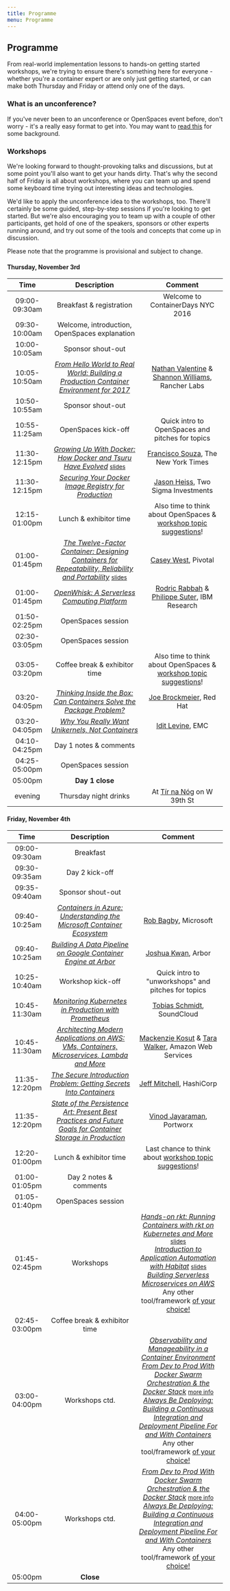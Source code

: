 ```yaml
---
title: Programme
menu: Programme
---
```


## Programme

From real-world implementation lessons to hands-on getting started workshops, we're trying to ensure there's something here for everyone - whether you're a container expert or are only just getting started, or can make both Thursday and Friday or attend only one of the days.

### What is an unconference?

If you've never been to an unconference or OpenSpaces event before, don't worry - it's a really easy format to get into. You may want to [read this](http://en.wikipedia.org/wiki/Unconference) for some background.

### <a name="workshops"></a>Workshops

We're looking forward to thought-provoking talks and discussions, but at some point you'll also want to get your hands dirty. That's why the second half of Friday is all about workshops, where you can team up and spend some keyboard time trying out interesting ideas and technologies.

We'd like to apply the unconference idea to the workshops, too. There'll certainly be some guided, step-by-step sessions if you're looking to get started. But we're also encouraging you to team up with a couple of other participants, get hold of one of the speakers, sponsors or other experts running around, and try out some of the tools and concepts that come up in discussion.

Please note that the programme is provisional and subject to change.

#### Thursday, November 3rd

| Time    | Description          | Comment |
|:-----------:|:-------------:|:-----------:|
| 09:00-09:30am | Breakfast & registration | Welcome to ContainerDays NYC 2016 |
| 09:30-10:00am | Welcome, introduction, OpenSpaces explanation | |
| 10:00-10:05am | Sponsor shout-out | |
| 10:05-10:50am | _[From Hello World to Real World: Building a Production Container Environment for 2017](/2016-nyc-programme#realworld)_ | [Nathan Valentine](../#speakers) & [Shannon Williams](../#speakers), Rancher Labs |
| 10:50-10:55am | Sponsor shout-out | |
| 10:55-11:25am | OpenSpaces kick-off | Quick intro to OpenSpaces and pitches for topics |
| 11:30-12:15pm | _[Growing Up With Docker: How Docker and Tsuru Have Evolved](/2016-nyc-programme#tsuru)_ <span style="font-size: smaller">[slides](http://www.slideshare.net/franciscosouza/growing-up-with-docker-how-docker-and-tsuru-have-evolved)</span> | [Francisco Souza](../#speakers), The New York Times |
| 11:30-12:15pm | _[Securing Your Docker Image Registry for Production](/2016-nyc-programme#registry)_ | [Jason Heiss](../#speakers), Two Sigma Investments |
| 12:15-01:00pm | Lunch & exhibitor time | Also time to think about OpenSpaces & [workshop topic suggestions](../#workshops)! |
| 01:00-01:45pm | _[The Twelve-Factor Container: Designing Containers for Repeatability, Reliability and Portability](/2016-nyc-programme#12factors)_ <span style="font-size: smaller">[slides](https://speakerdeck.com/caseywest/abstractions-pittsburgh-the-twelve-factor-container-plus-bonus)</span> | [Casey West](../#speakers), Pivotal |
| 01:00-01:45pm | _[OpenWhisk: A Serverless Computing Platform](/2016-nyc-programme#openwhisk)_ | [Rodric Rabbah](../#speakers) & [Philippe Suter](../#speakers), IBM Research |
| 01:50-02:25pm | OpenSpaces session | |
| 02:30-03:05pm | OpenSpaces session | |
| 03:05-03:20pm | Coffee break & exhibitor time | Also time to think about OpenSpaces & [workshop topic suggestions](../#workshops)! |
| 03:20-04:05pm | _[Thinking Inside the Box: Can Containers Solve the Package Problem?](/2016-nyc-programme#package)_ | [Joe Brockmeier](../#speakers), Red Hat |
| 03:20-04:05pm | _[Why You Really Want Unikernels, Not Containers](/2016-nyc-programme#unik)_ | [Idit Levine](../#speakers), EMC |
| 04:10-04:25pm | Day 1 notes & comments | |
| 04:25-05:00pm | OpenSpaces session | |
| 05:00pm | **Day 1 close** | |
| evening | Thursday night drinks | At [T&iacute;r na N&oacute;g](https://www.google.com/maps/dir/Microsoft+Technology+Center,+11+Times+Square,+New+York,+NY+10036/Tir+na+Nog+Times+Square,+315+W+39th+St,+New+York,+NY+10018/@40.7560053,-73.9931183,17z/) on W 39th St |

#### Friday, November 4th

| Time    | Description          | Comment |
|:-----------:|:-------------:|:-----------:|
| 09:00-09:30am | Breakfast | |
| 09:30-09:35am | Day 2 kick-off | |
| 09:35-09:40am | Sponsor shout-out | |
| 09:40-10:25am | _[Containers in Azure: Understanding the Microsoft Container Ecosystem](/2016-nyc-programme#azure)_ | [Rob Bagby](../#speakers), Microsoft |
| 09:40-10:25am | _[Building A Data Pipeline on Google Container Engine at Arbor](/2016-nyc-programme#arbor)_ | [Joshua Kwan](../#speakers), Arbor |
| 10:25-10:40am | Workshop kick-off | Quick intro to "unworkshops" and pitches for topics |
| 10:45-11:30am | _[Monitoring Kubernetes in Production with Prometheus](/2016-nyc-programme#prometheus)_ | [Tobias Schmidt](../#speakers), SoundCloud |
| 10:45-11:30am | _[Architecting Modern Applications on AWS: VMs, Containers, Microservices, Lambda and More](/2016-nyc-programme#aws)_ | [Mackenzie Kosut](../#speakers) & [Tara Walker](../#speakers), Amazon Web Services |
| 11:35-12:20pm | _[The Secure Introduction Problem: Getting Secrets Into Containers](/2016-nyc-programme#secrets)_ | [Jeff Mitchell](../#speakers), HashiCorp |
| 11:35-12:20pm | _[State of the Persistence Art: Present Best Practices and Future Goals for Container Storage in Production](/2016-nyc-programme#storage)_ | [Vinod Jayaraman](../#speakers), Portworx |
| 12:20-01:00pm | Lunch & exhibitor time | Last chance to think about [workshop topic suggestions](../#workshops)! |
| 01:00-01:05pm | Day 2 notes & comments | |
| 01:05-01:40pm | OpenSpaces session | |
| 01:45-02:45pm | Workshops | _[Hands-on rkt: Running Containers with rkt on Kubernetes and More](/2016-nyc-programme#rkt)_ <span style="font-size: smaller">[slides](https://docs.google.com/presentation/d/1JFMeUlB0t1gSDf9H-eMoSeEq9dRnD4WqL67nj9Xc4WM/pub?start=false&loop=false&delayms=3000)</span><br/>_[Introduction to Application Automation with Habitat](/2016-nyc-programme#habitat)_ <span style="font-size: smaller">[slides](http://www.slideshare.net/DynamicInfraDays/containerdays-nyc-2016-introduction-to-application-automation-with-habitat-julian-dunn)</span><br/>_[Building Serverless Microservices on AWS](/2016-nyc-programme#lambda)_<br/>Any other tool/framework [of your choice!](../#workshops) |
| 02:45-03:00pm | Coffee break & exhibitor time | |
| 03:00-04:00pm | Workshops ctd. | _[Observability and Manageability in a Container Environment](/2016-nyc-programme#observability)_<br/>_[From Dev to Prod With Docker Swarm Orchestration & the Docker Stack](/2016-nyc-programme#swarm)_ <span style="font-size: smaller">[more info](https://github.com/jpetazzo/orchestration-workshop)</span><br/>_[Always Be Deploying: Building a Continuous Integration and Deployment Pipeline For and With Containers](/2016-nyc-programme#cicd)_<br/>Any other tool/framework [of your choice!](../#workshops) |
| 04:00-05:00pm | Workshops ctd. | _[From Dev to Prod With Docker Swarm Orchestration & the Docker Stack](/2016-nyc-programme#swarm)_ <span style="font-size: smaller">[more info](https://github.com/jpetazzo/orchestration-workshop)</span><br/>_[Always Be Deploying: Building a Continuous Integration and Deployment Pipeline For and With Containers](/2016-nyc-programme#cicd)_<br/>Any other tool/framework [of your choice!](../#workshops) |
| 05:00pm | **Close** | |
